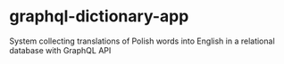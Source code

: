 # graphql-dictionary-app
System collecting translations of Polish words into English in a relational database with GraphQL API
